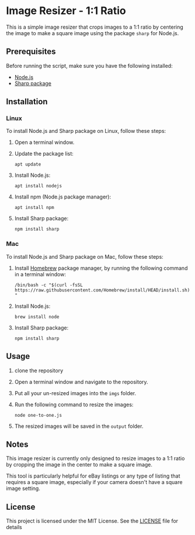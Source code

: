 # Image Resizer - 1:1 Ratio

This is a simple image resizer that crops images to a 1:1 ratio by centering the image to make a square image using the package `sharp` for Node.js.

## Prerequisites

Before running the script, make sure you have the following installed:
- [Node.js](https://nodejs.org/en/)
- [Sharp package](https://github.com/lovell/sharp)

## Installation

### Linux
To install Node.js and Sharp package on Linux, follow these steps:
1. Open a terminal window.
2. Update the package list: 

    `apt update`

3. Install Node.js:

    `apt install nodejs`

4. Install npm (Node.js package manager):

    `apt install npm`

5. Install Sharp package:

    `npm install sharp`

### Mac
To install Node.js and Sharp package on Mac, follow these steps:
1. Install [Homebrew](https://brew.sh/) package manager, by running the following command in a terminal window:

    `/bin/bash -c "$(curl -fsSL https://raw.githubusercontent.com/Homebrew/install/HEAD/install.sh)"`

2. Install Node.js:

    `brew install node`

3. Install Sharp package:

    `npm install sharp`

## Usage
1. clone the repository
2. Open a terminal window and navigate to the repository.
3. Put all your un-resized images into the `imgs` folder.
4. Run the following command to resize the images:

    `node one-to-one.js`

5. The resized images will be saved in the `output` folder.

## Notes

This image resizer is currently only designed to resize images to a 1:1 ratio by cropping the image in the center to make a square image. 

This tool is particularly helpful for eBay listings or any type of listing that requires a square image, especially if your camera doesn't have a square image setting.
## License

This project is licensed under the MIT License. See the [LICENSE](LICENSE) file for details
